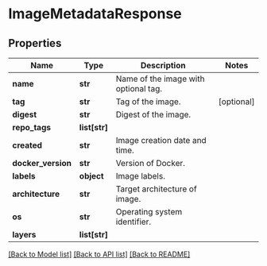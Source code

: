 # ImageMetadataResponse

## Properties
Name | Type | Description | Notes
------------ | ------------- | ------------- | -------------
**name** | **str** | Name of the image with optional tag. |
**tag** | **str** | Tag of the image. | [optional]
**digest** | **str** | Digest of the image. |
**repo_tags** | **list[str]** |  |
**created** | **str** | Image creation date and time. |
**docker_version** | **str** | Version of Docker. |
**labels** | **object** | Image labels. |
**architecture** | **str** | Target architecture of image. |
**os** | **str** | Operating system identifier. |
**layers** | **list[str]** |  |

[[Back to Model list]](../README.md#documentation-for-models) [[Back to API list]](../README.md#documentation-for-api-endpoints) [[Back to README]](../README.md)

